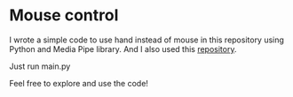 # Mouse control
I wrote a simple code to use hand instead of mouse in this repository using Python and Media Pipe library.
And I also used this [repository](https://github.com/ahforoughi/CWS-Workshop-HandTracking).

Just run main.py


Feel free to explore and use the code!
